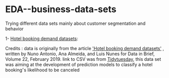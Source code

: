 # EDA--business-data-sets
Trying different data sets mainly about customer segmentation and behavior 

1- [Hotel booking demand datasets](https://github.com/amira-salama1/EDA--business-data-sets/tree/Hotel-Data-set/Hotel%20Data%20set):

Credits : data is originally from the article ['Hotel booking demand datasets'](https://www.sciencedirect.com/science/article/pii/S2352340918315191)
, written by Nuno Antonio, Ana Almeida, and Luis Nunes for Data in Brief, Volume 22, February 2019.
link to CSV was from [Tidytuesday](https://github.com/rfordatascience/tidytuesday), this data set was aiming at the development of prediction models to classify a hotel booking׳s likelihood to be canceled

